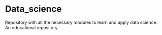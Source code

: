 # Data_science
Repository with all the necessary modules to learn and apply data science. An educational repository.
